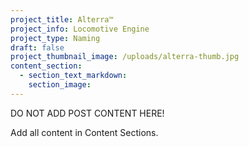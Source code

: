 ```yaml
---
project_title: Alterra™
project_info: Locomotive Engine
project_type: Naming
draft: false
project_thumbnail_image: /uploads/alterra-thumb.jpg
content_section:
  - section_text_markdown:
    section_image:
---
```



DO NOT ADD POST CONTENT HERE!

Add all content in Content Sections.